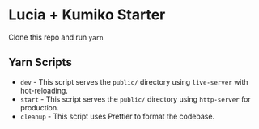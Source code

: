 # Lucia + Kumiko Starter

Clone this repo and run `yarn`

## Yarn Scripts

- `dev` - This script serves the `public/` directory using `live-server` with hot-reloading.
- `start` - This script serves the `public/` directory using `http-server` for production.
- `cleanup` - This script uses Prettier to format the codebase.
